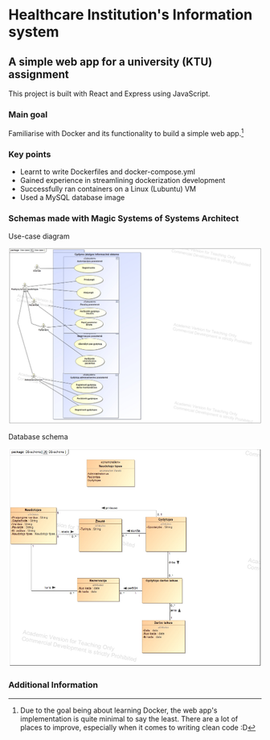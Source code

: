 # Healthcare Institution's Information system

## A simple web app for a university (KTU) assignment

This project is built with React and Express using JavaScript.

### Main goal

Familiarise with Docker and its functionality to build a simple web app.[^1]

### Key points

- Learnt to write Dockerfiles and docker-compose.yml
- Gained experience in streamlining dockerization development
- Successfully ran containers on a Linux (Lubuntu) VM
- Used a MySQL database image

### Schemas made with Magic Systems of Systems Architect

Use-case diagram

![alt text](Use-case.jpg)

Database schema

![alt text](DB-schema.jpg)

### Additional Information
[^1]: Due to the goal being about learning Docker, the web app's implementation is quite minimal to say the least. There are a lot of places to improve, especially when it comes to writing clean code :D